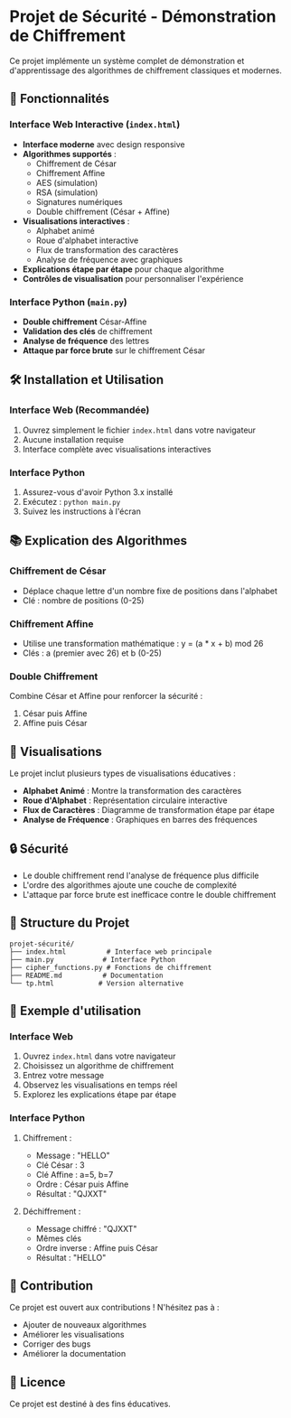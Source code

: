 # Projet de Sécurité - Démonstration de Chiffrement

Ce projet implémente un système complet de démonstration et d'apprentissage des algorithmes de chiffrement classiques et modernes.

## 🚀 Fonctionnalités

### Interface Web Interactive (`index.html`)
- **Interface moderne** avec design responsive
- **Algorithmes supportés** :
  - Chiffrement de César
  - Chiffrement Affine
  - AES (simulation)
  - RSA (simulation)
  - Signatures numériques
  - Double chiffrement (César + Affine)
- **Visualisations interactives** :
  - Alphabet animé
  - Roue d'alphabet interactive
  - Flux de transformation des caractères
  - Analyse de fréquence avec graphiques
- **Explications étape par étape** pour chaque algorithme
- **Contrôles de visualisation** pour personnaliser l'expérience

### Interface Python (`main.py`)
- **Double chiffrement** César-Affine
- **Validation des clés** de chiffrement
- **Analyse de fréquence** des lettres
- **Attaque par force brute** sur le chiffrement César

## 🛠️ Installation et Utilisation

### Interface Web (Recommandée)
1. Ouvrez simplement le fichier `index.html` dans votre navigateur
2. Aucune installation requise
3. Interface complète avec visualisations interactives

### Interface Python
1. Assurez-vous d'avoir Python 3.x installé
2. Exécutez : `python main.py`
3. Suivez les instructions à l'écran

## 📚 Explication des Algorithmes

### Chiffrement de César
- Déplace chaque lettre d'un nombre fixe de positions dans l'alphabet
- Clé : nombre de positions (0-25)

### Chiffrement Affine
- Utilise une transformation mathématique : y = (a * x + b) mod 26
- Clés : a (premier avec 26) et b (0-25)

### Double Chiffrement
Combine César et Affine pour renforcer la sécurité :
1. César puis Affine
2. Affine puis César

## 🎨 Visualisations

Le projet inclut plusieurs types de visualisations éducatives :
- **Alphabet Animé** : Montre la transformation des caractères
- **Roue d'Alphabet** : Représentation circulaire interactive
- **Flux de Caractères** : Diagramme de transformation étape par étape
- **Analyse de Fréquence** : Graphiques en barres des fréquences

## 🔒 Sécurité

- Le double chiffrement rend l'analyse de fréquence plus difficile
- L'ordre des algorithmes ajoute une couche de complexité
- L'attaque par force brute est inefficace contre le double chiffrement

## 📁 Structure du Projet

```
projet-sécurité/
├── index.html          # Interface web principale
├── main.py            # Interface Python
├── cipher_functions.py # Fonctions de chiffrement
├── README.md          # Documentation
└── tp.html           # Version alternative
```

## 🎯 Exemple d'utilisation

### Interface Web
1. Ouvrez `index.html` dans votre navigateur
2. Choisissez un algorithme de chiffrement
3. Entrez votre message
4. Observez les visualisations en temps réel
5. Explorez les explications étape par étape

### Interface Python
1. Chiffrement :
   - Message : "HELLO"
   - Clé César : 3
   - Clé Affine : a=5, b=7
   - Ordre : César puis Affine
   - Résultat : "QJXXT"

2. Déchiffrement :
   - Message chiffré : "QJXXT"
   - Mêmes clés
   - Ordre inverse : Affine puis César
   - Résultat : "HELLO"

## 🤝 Contribution

Ce projet est ouvert aux contributions ! N'hésitez pas à :
- Ajouter de nouveaux algorithmes
- Améliorer les visualisations
- Corriger des bugs
- Améliorer la documentation

## 📄 Licence

Ce projet est destiné à des fins éducatives. 